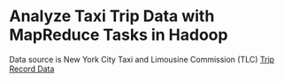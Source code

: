 # Analyze Taxi Trip Data with MapReduce Tasks in Hadoop
Data source is New York City Taxi and Limousine Commission (TLC) [Trip Record Data](https://registry.opendata.aws/nyc-tlc-trip-records-pds/)
